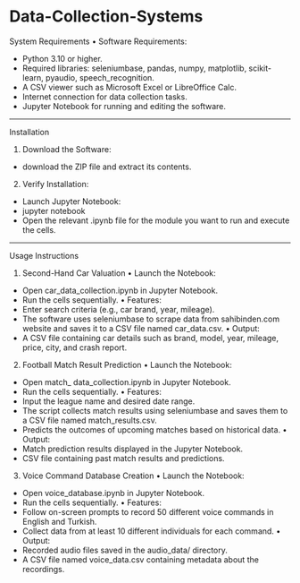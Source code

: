# Data-Collection-Systems
System Requirements
•	Software Requirements:
- Python 3.10 or higher.
- Required libraries: seleniumbase, pandas, numpy, matplotlib, scikit-learn, pyaudio, speech_recognition.
- A CSV viewer such as Microsoft Excel or LibreOffice Calc.
-	Internet connection for data collection tasks.
- Jupyter Notebook for running and editing the software.
________________________________________
Installation
1.	Download the Software:
-	download the ZIP file and extract its contents.
2.	Verify Installation:
- Launch Jupyter Notebook: 
-	jupyter notebook
-	Open the relevant .ipynb file for the module you want to run and execute the cells.
________________________________________
Usage Instructions
1. Second-Hand Car Valuation
•	Launch the Notebook: 
-	Open car_data_collection.ipynb in Jupyter Notebook.
-	Run the cells sequentially.
•	Features: 
-	Enter search criteria (e.g., car brand, year, mileage).
-	The software uses seleniumbase to scrape data from sahibinden.com website and saves it to a CSV file named car_data.csv.
•	Output: 
-	A CSV file containing car details such as brand, model, year, mileage, price, city, and crash report.
2. Football Match Result Prediction
•	Launch the Notebook: 
-	Open match_ data_collection.ipynb in Jupyter Notebook.
-	Run the cells sequentially.
•	Features: 
-	Input the league name and desired date range.
-	The script collects match results using seleniumbase and saves them to a CSV file named match_results.csv.
-	Predicts the outcomes of upcoming matches based on historical data.
•	Output: 
-	Match prediction results displayed in the Jupyter Notebook.
-	CSV file containing past match results and predictions.
3. Voice Command Database Creation
•	Launch the Notebook: 
-	Open voice_database.ipynb in Jupyter Notebook.
-	Run the cells sequentially.
•	Features: 
-	Follow on-screen prompts to record 50 different voice commands in English and Turkish.
-	Collect data from at least 10 different individuals for each command.
•	Output: 
-	Recorded audio files saved in the audio_data/ directory.
-	A CSV file named voice_data.csv containing metadata about the recordings.

